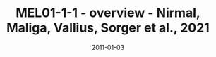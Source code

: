 ---
title: MEL01-1-1 - overview - Nirmal, Maliga, Vallius, Sorger et al., 2021
image: https://labsyspharm.github.io/HTA-MELATLAS-1/images/thumbnail-MEL01-1-1-overview.jpg
date: '2011-01-03'
minerva_link: https://labsyspharm.github.io/HTA-MELATLAS-1/stories/MEL01-1-1-overview.html
info_link: null
show_page_link: false
---